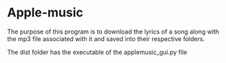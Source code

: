 # Apple-music
The purpose of this program is to download the lyrics of a song along with the mp3 file associated with it and saved into their respective folders.

The dist folder has the executable of the applemusic_gui.py file
